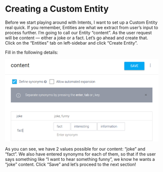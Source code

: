 # Creating a Custom Entity

Before we start playing around with Intents, I want to set up a Custom Entity real quick. If you remember, Entities are what we extract from user’s input to process further. I’m going to call our Entity “content”. As the user request will be content — either a joke or a fact. Let’s go ahead and create that. Click on the “Entities” tab on left-sidebar and click “Create Entity”.

Fill in the following details:

<img src = "../images/3_Entity.png">

As you can see, we have 2 values possible for our content: “joke” and “fact”. We also have entered synonyms for each of them, so that if the user says something like “I want to hear something funny”, we know he wants a “joke” content. Click “Save” and let’s proceed to the next section!

